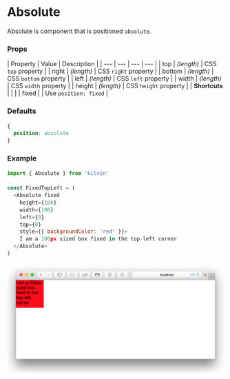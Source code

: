 # Absolute
Absolute is component that is positioned `absolute`. <br>

### Props
| Property  | Value | Description |
| --- | --- | --- | --- |
| top | *(length)* | CSS `top` property |
| right | *(length)* | CSS `right` property |
| bottom | *(length)* | CSS `bottom` property |
| left | *(length)* | CSS `left` property |
| width | *(length)* | CSS `width` property |
| height | *(length)* | CSS `height` property |
| **Shortcuts** | | |
| fixed |  | Use `position: fixed` |

### Defaults
```CSS
{
  position: absolute
}
```

### Example
```javascript
import { Absolute } from 'kilvin'

const FixedTopLeft = (
  <Absolute fixed
    height={100}
    width={100}
    left={0}
    top={0}
    style={{ backgroundColor: 'red' }}>
    I am a 100px sized box fixed in the top-left corner
  </Absolute>
)
```

<img src="../res/Absolute.png">
